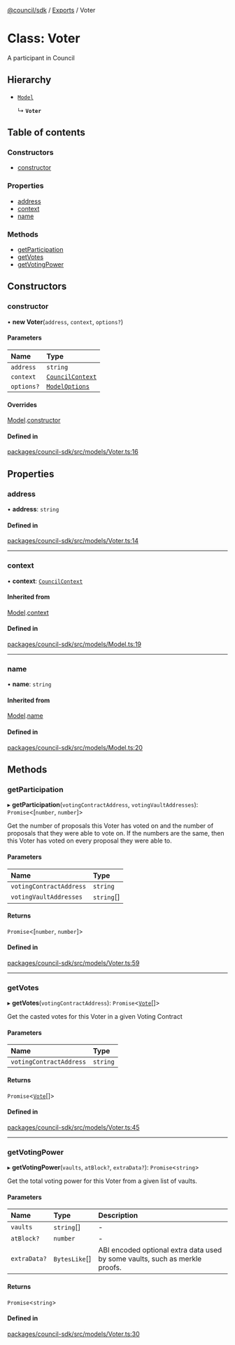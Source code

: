 [@council/sdk](../README.md) / [Exports](../modules.md) / Voter

# Class: Voter

A participant in Council

## Hierarchy

- [`Model`](Model.md)

  ↳ **`Voter`**

## Table of contents

### Constructors

- [constructor](Voter.md#constructor)

### Properties

- [address](Voter.md#address)
- [context](Voter.md#context)
- [name](Voter.md#name)

### Methods

- [getParticipation](Voter.md#getparticipation)
- [getVotes](Voter.md#getvotes)
- [getVotingPower](Voter.md#getvotingpower)

## Constructors

### constructor

• **new Voter**(`address`, `context`, `options?`)

#### Parameters

| Name | Type |
| :------ | :------ |
| `address` | `string` |
| `context` | [`CouncilContext`](CouncilContext.md) |
| `options?` | [`ModelOptions`](../interfaces/ModelOptions.md) |

#### Overrides

[Model](Model.md).[constructor](Model.md#constructor)

#### Defined in

[packages/council-sdk/src/models/Voter.ts:16](https://github.com/element-fi/council-monorepo/blob/cfb8869/packages/council-sdk/src/models/Voter.ts#L16)

## Properties

### address

• **address**: `string`

#### Defined in

[packages/council-sdk/src/models/Voter.ts:14](https://github.com/element-fi/council-monorepo/blob/cfb8869/packages/council-sdk/src/models/Voter.ts#L14)

___

### context

• **context**: [`CouncilContext`](CouncilContext.md)

#### Inherited from

[Model](Model.md).[context](Model.md#context)

#### Defined in

[packages/council-sdk/src/models/Model.ts:19](https://github.com/element-fi/council-monorepo/blob/cfb8869/packages/council-sdk/src/models/Model.ts#L19)

___

### name

• **name**: `string`

#### Inherited from

[Model](Model.md).[name](Model.md#name)

#### Defined in

[packages/council-sdk/src/models/Model.ts:20](https://github.com/element-fi/council-monorepo/blob/cfb8869/packages/council-sdk/src/models/Model.ts#L20)

## Methods

### getParticipation

▸ **getParticipation**(`votingContractAddress`, `votingVaultAddresses`): `Promise`<[`number`, `number`]\>

Get the number of proposals this Voter has voted on and the number of
proposals that they were able to vote on. If the numbers are the same, then
this Voter has voted on every proposal they were able to.

#### Parameters

| Name | Type |
| :------ | :------ |
| `votingContractAddress` | `string` |
| `votingVaultAddresses` | `string`[] |

#### Returns

`Promise`<[`number`, `number`]\>

#### Defined in

[packages/council-sdk/src/models/Voter.ts:59](https://github.com/element-fi/council-monorepo/blob/cfb8869/packages/council-sdk/src/models/Voter.ts#L59)

___

### getVotes

▸ **getVotes**(`votingContractAddress`): `Promise`<[`Vote`](Vote.md)[]\>

Get the casted votes for this Voter in a given Voting Contract

#### Parameters

| Name | Type |
| :------ | :------ |
| `votingContractAddress` | `string` |

#### Returns

`Promise`<[`Vote`](Vote.md)[]\>

#### Defined in

[packages/council-sdk/src/models/Voter.ts:45](https://github.com/element-fi/council-monorepo/blob/cfb8869/packages/council-sdk/src/models/Voter.ts#L45)

___

### getVotingPower

▸ **getVotingPower**(`vaults`, `atBlock?`, `extraData?`): `Promise`<`string`\>

Get the total voting power for this Voter from a given list of vaults.

#### Parameters

| Name | Type | Description |
| :------ | :------ | :------ |
| `vaults` | `string`[] | - |
| `atBlock?` | `number` | - |
| `extraData?` | `BytesLike`[] | ABI encoded optional extra data used by some vaults, such as merkle proofs. |

#### Returns

`Promise`<`string`\>

#### Defined in

[packages/council-sdk/src/models/Voter.ts:30](https://github.com/element-fi/council-monorepo/blob/cfb8869/packages/council-sdk/src/models/Voter.ts#L30)
